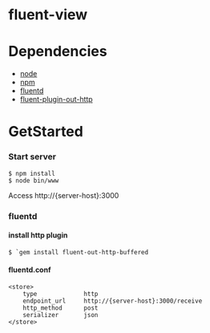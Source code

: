 fluent-view
===========

Dependencies
============

- [node](https://nodejs.org/)
- [npm](https://www.npmjs.com/)
- [fluentd](http://www.fluentd.org/)
- [fluent-plugin-out-http](https://github.com/ento/fluent-plugin-out-http)


GetStarted
===========

### Start server

    $ npm install
    $ node bin/www

Access http://{server-host}:3000

### fluentd

#### install http plugin

    $ `gem install fluent-out-http-buffered

#### fluentd.conf

    <store>
        type             http
        endpoint_url     http://{server-host}:3000/receive
        http_method      post
        serializer       json
    </store>
